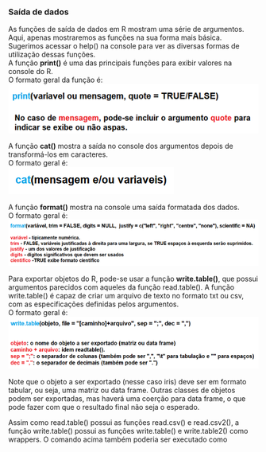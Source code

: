 ### Saída de dados
As funções de saída de dados em R mostram uma série de argumentos. Aqui, apenas mostraremos as funções na sua forma mais básica. Sugerimos acessar o help() na console para ver as diversas formas de utilização dessas funções.<br>
A função **print()** é uma das principais funções para exibir valores na console do R.<br>
O formato geral da função é:<br>
                        ![excecao](/markdowns/imagens/printR.png)

A função **cat()** mostra a saída no console dos argumentos depois de transformá-los em caracteres.<br>
O formato geral é:<br>
                         ![excecao](/markdowns/imagens/cat.png) <br>
                         
A função **format()** mostra na console uma saída formatada dos dados.<br>
O formato geral é:
![excecao](/markdowns/imagens/formatR.png) <br>
 
Para exportar objetos do R, pode-se usar a função **write.table()**, que possui argumentos parecidos com aqueles da função read.table().
A função write.table() é capaz de criar um arquivo de texto no formato txt ou csv, com as especificações definidas pelos argumentos.<br>
O formato geral é:<br>
![excecao](/markdowns/imagens/writetable.png) <br>

Note que o objeto a ser exportado (nesse caso iris) deve ser em formato tabular, ou seja, uma matriz ou data frame. Outras classes de objetos podem ser exportadas, mas haverá uma coerção para data frame, o que pode fazer com que o resultado final não seja o esperado.

Assim como read.table() possui as funções read.csv() e read.csv2(), a função write.table() possui as funções write.table() e write.table2() como wrappers. O comando acima também poderia ser executado como
